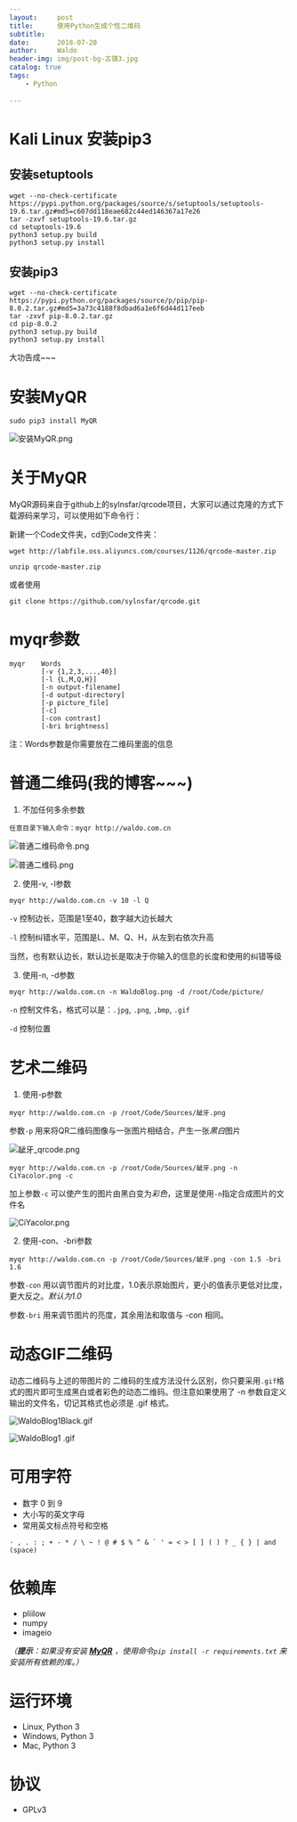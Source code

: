 ```yaml
---
layout:     post
title:      使用Python生成个性二维码
subtitle:   
date:       2018-07-20
author:     Waldo
header-img: img/post-bg-古镇3.jpg
catalog: true
tags:
    - Python 
    
---
```


# Kali Linux 安装pip3

## 安装setuptools

```
wget --no-check-certificate  https://pypi.python.org/packages/source/s/setuptools/setuptools-19.6.tar.gz#md5=c607dd118eae682c44ed146367a17e26
tar -zxvf setuptools-19.6.tar.gz
cd setuptools-19.6
python3 setup.py build
python3 setup.py install
```

## 安装pip3

```
wget --no-check-certificate  https://pypi.python.org/packages/source/p/pip/pip-8.0.2.tar.gz#md5=3a73c4188f8dbad6a1e6f6d44d117eeb
tar -zxvf pip-8.0.2.tar.gz
cd pip-8.0.2
python3 setup.py build
python3 setup.py install
```

大功告成~~~

# 安装MyQR

```
sudo pip3 install MyQR
```

![安装MyQR.png](https://upload-images.jianshu.io/upload_images/7216746-4d6ed7157d825c00.png?imageMogr2/auto-orient/strip%7CimageView2/2/w/1240)


# 关于MyQR

MyQR源码来自于github上的sylnsfar/qrcode项目，大家可以通过克隆的方式下载源码来学习，可以使用如下命令行：

新建一个Code文件夹，cd到Code文件夹：

```
wget http://labfile.oss.aliyuncs.com/courses/1126/qrcode-master.zip

unzip qrcode-master.zip

```

或者使用

```
git clone https://github.com/sylnsfar/qrcode.git
```

# myqr参数

```
myqr 	Words
		[-v {1,2,3,...,40}]
		[-l {L,M,Q,H}]
        [-n output-filename]
		[-d output-directory]
		[-p picture_file]
		[-c]
		[-con contrast]
		[-bri brightness]
``` 

注：Words参数是你需要放在二维码里面的信息

# 普通二维码(我的博客~~~)

1. 不加任何多余参数

```
任意目录下输入命令：myqr http://waldo.com.cn
```

![普通二维码命令.png](https://upload-images.jianshu.io/upload_images/7216746-926c5a18f6d5774f.png?imageMogr2/auto-orient/strip%7CimageView2/2/w/1240)

![普通二维码.png](https://upload-images.jianshu.io/upload_images/7216746-0c0c62b1dcf9b691.png?imageMogr2/auto-orient/strip%7CimageView2/2/w/1240)

2. 使用-v, -l参数

```
myqr http://waldo.com.cn -v 10 -l Q
```

```-v``` 控制边长，范围是1至40，数字越大边长越大

```-l``` 控制纠错水平，范围是L、M、Q、H，从左到右依次升高

当然，也有默认边长，默认边长是取决于你输入的信息的长度和使用的纠错等级

3. 使用-n, -d参数

```
myqr http://waldo.com.cn -n WaldoBlog.png -d /root/Code/picture/
```

```-n``` 控制文件名，格式可以是：```.jpg```, ```.png```, ```,bmp```, ```.gif```

```-d``` 控制位置


# 艺术二维码

1. 使用-p参数

```
myqr http://waldo.com.cn -p /root/Code/Sources/龇牙.png
```

参数```-p``` 用来将QR二维码图像与一张图片相结合，产生一张*黑白*图片

![龇牙_qrcode.png](https://upload-images.jianshu.io/upload_images/7216746-1b1edff150ef2f77.png?imageMogr2/auto-orient/strip%7CimageView2/2/w/1240)


```
myqr http://waldo.com.cn -p /root/Code/Sources/龇牙.png -n CiYacolor.png -c
```

加上参数```-c``` 可以使产生的图片由黑白变为*彩色*，这里是使用```-n```指定合成图片的文件名

![CiYacolor.png](https://upload-images.jianshu.io/upload_images/7216746-62741a483957c857.png?imageMogr2/auto-orient/strip%7CimageView2/2/w/1240)


2. 使用-con、-bri参数

```
myqr http://waldo.com.cn -p /root/Code/Sources/龇牙.png -con 1.5 -bri 1.6
```

参数```-con``` 用以调节图片的对比度，1.0表示原始图片，更小的值表示更低对比度，更大反之。*默认为1.0*

参数```-bri``` 用来调节图片的亮度，其余用法和取值与 -con 相同。

# 动态GIF二维码

动态二维码与上述的带图片的 二维码的生成方法没什么区别，你只要采用```.gif```格式的图片即可生成黑白或者彩色的动态二维码。但注意如果使用了 -n 参数自定义输出的文件名，切记其格式也必须是 .gif 格式。

![WaldoBlog1Black.gif](https://upload-images.jianshu.io/upload_images/7216746-91af7b2082ecbf3b.gif?imageMogr2/auto-orient/strip)

![WaldoBlog1 .gif](https://upload-images.jianshu.io/upload_images/7216746-a5b1db0e503d1bac.gif?imageMogr2/auto-orient/strip)

# 可用字符

- 数字 0 到 9
- 大小写的英文字母
- 常用英文标点符号和空格

```· , . : ; + - * / \ ~ ! @ # $ % ^ & ` ' = < > [ ] ( ) ? _ { } | and  (space)```

# 依赖库

- pliilow
- numpy
- imageio

*（**提示**：如果没有安装 [**MyQR**](https://pypi.python.org/pypi/MyQR) ，使用命令`pip install -r requirements.txt` 来安装所有依赖的库。）*

# 运行环境
- Linux, Python 3
- Windows, Python 3
- Mac, Python 3

# 协议

- GPLv3
